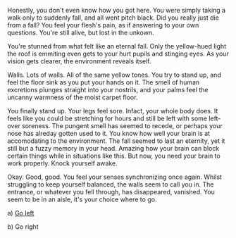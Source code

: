 Honestly, you don't even know how you got here. You were simply taking a walk only to suddenly fall, and all went pitch black. Did you really just die from a fall? You feel your flesh's pain, as if answering to your own questions. You're still alive, but lost in the unkown.

You're stunned from what felt like an eternal fall. Only the yellow-hued light the roof is emmiting even gets to your hurt pupils and stinging eyes. As your vision gets clearer, the environment reveals itself. 

Walls. Lots of walls. All of the same yellow tones. You try to stand up, and feel the floor sink as you put your hands on it. The smell of human excretions plunges straight into your nostrils, and your palms feel the uncanny warmness of the moist carpet floor.

You finally stand up. Your legs feel sore. Infact, your whole body does. It feels like you could be stretching for hours and still be left with some left-over soreness. The pungent smell has seemed to recede, or perhaps your nose has alreday gotten used to it. You know how well your brain is at accomodating to the environment. The fall seemed to last an eternity, yet it still but a fuzzy memory in your head. Amazing how your brain can block certain things while in situations like this. But now, you need your brain to work properly. Knock yourself awake.

Okay. Good, good. You feel your senses synchronizing once again. Whilst struggling to keep yourself balanced, the walls seem to call you in. The entrance, or whatever you fell through, has disappeared, vanished. You seem to be in an aisle, it's your choice where to go.

a) [Go left](https://github.com/LuyiLin06/Videogames-Subject/blob/main/ChooseYourOwnAdventure/Adventure%20paths/path1a.md)

b) Go right
